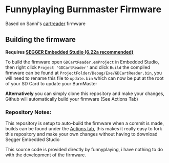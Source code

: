 # Funnyplaying Burnmaster Firmware

Based on Sanni's [cartreader](https://github.com/sanni/cartreader) firmware


## Building the firmware
**Requires [SEGGER Embedded Studio (6.22a recommended)](https://www.segger.com/products/development-tools/embedded-studio/)** 

To build the firmware open `GDCartReader.emProject` in Embedded Studio, then right click `Project 'GDCartReader'` and click `Build` the compiled firmware can be found at `ProjectFolder/Debug/Exe/GDCartReader.bin`, you will need to rename this file to `update.bin` which can now be put at the root of your SD Card to update your BurnMaster

**Alternatively** you can simply clone this repository and make your changes, Github will automatically build your firmware (See Actions Tab)

### Repository Notes:

This repository is setup to auto-build the firmware when a commit is made, builds can be found under the [Actions tab](https://github.com/HDR/Burnmaster-Firmware/actions), this makes it really easy to fork this repository and make your own changes without having to download Segger Embedded Studio


This source code is provided directly by funnyplaying, i have nothing to do with the development of the firmware.

